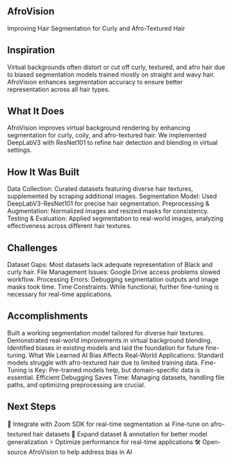 ## AfroVision
Improving Hair Segmentation for Curly and Afro-Textured Hair

## Inspiration
Virtual backgrounds often distort or cut off curly, textured, and afro hair due to biased segmentation models trained mostly on straight and wavy hair. AfroVision enhances segmentation accuracy to ensure better representation across all hair types.

## What It Does
AfroVision improves virtual background rendering by enhancing segmentation for curly, coily, and afro-textured hair. We implemented DeepLabV3 with ResNet101 to refine hair detection and blending in virtual settings.

## How It Was Built
Data Collection: Curated datasets featuring diverse hair textures, supplemented by scraping additional images.
Segmentation Model: Used DeepLabV3-ResNet101 for precise hair segmentation.
Preprocessing & Augmentation: Normalized images and resized masks for consistency.
Testing & Evaluation: Applied segmentation to real-world images, analyzing effectiveness across different hair textures.

## Challenges
Dataset Gaps: Most datasets lack adequate representation of Black and curly hair.
File Management Issues: Google Drive access problems slowed workflow.
Processing Errors: Debugging segmentation outputs and image masks took time.
Time Constraints: While functional, further fine-tuning is necessary for real-time applications.

## Accomplishments
Built a working segmentation model tailored for diverse hair textures.
Demonstrated real-world improvements in virtual background blending.
Identified biases in existing models and laid the foundation for future fine-tuning.
What We Learned
AI Bias Affects Real-World Applications: Standard models struggle with afro-textured hair due to limited training data.
Fine-Tuning is Key: Pre-trained models help, but domain-specific data is essential.
Efficient Debugging Saves Time: Managing datasets, handling file paths, and optimizing preprocessing are crucial.

## Next Steps
🚀 Integrate with Zoom SDK for real-time segmentation
📊 Fine-tune on afro-textured hair datasets
📂 Expand dataset & annotation for better model generalization
⚡ Optimize performance for real-time applications
🛠 Open-source AfroVision to help address bias in AI

